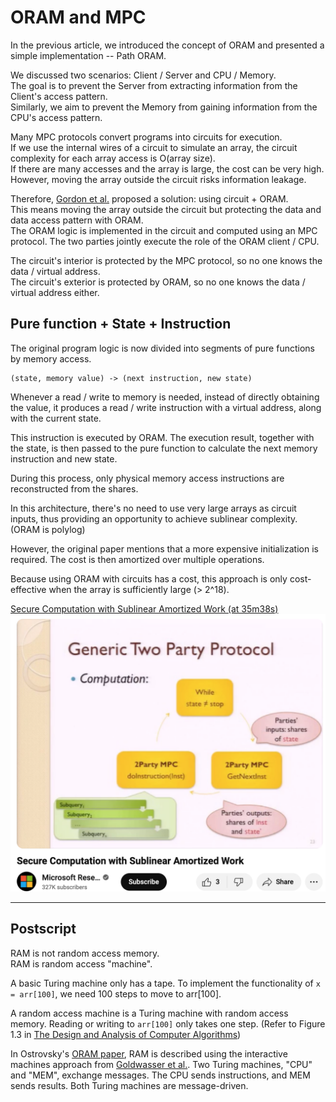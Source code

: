# ORAM and MPC

In the previous article, we introduced the concept of ORAM and presented a simple implementation -- Path ORAM.

We discussed two scenarios: Client / Server and CPU / Memory.<br>
The goal is to prevent the Server from extracting information from the Client's access pattern.<br>
Similarly, we aim to prevent the Memory from gaining information from the CPU's access pattern.

Many MPC protocols convert programs into circuits for execution.<br>
If we use the internal wires of a circuit to simulate an array, the circuit complexity for each array access is O(array size).<br>
If there are many accesses and the array is large, the cost can be very high.<br>
However, moving the array outside the circuit risks information leakage.

Therefore, [Gordon et al.](https://www.cs.umd.edu/~jkatz/papers/oram.pdf) proposed a solution: using circuit + ORAM.<br>
This means moving the array outside the circuit but protecting the data and data access pattern with ORAM.<br>
The ORAM logic is implemented in the circuit and computed using an MPC protocol. The two parties jointly execute the role of the ORAM client / CPU.

The circuit's interior is protected by the MPC protocol, so no one knows the data / virtual address.<br>
The circuit's exterior is protected by ORAM, so no one knows the data / virtual address either.

## Pure function + State + Instruction

The original program logic is now divided into segments of pure functions by memory access.

```
(state, memory value) -> (next instruction, new state)
```

Whenever a read / write to memory is needed, instead of directly obtaining the value, it produces a read / write instruction with a virtual address, along with the current state.

This instruction is executed by ORAM. The execution result, together with the state, is then passed to the pure function to calculate the next memory instruction and new state.

During this process, only physical memory access instructions are reconstructed from the shares.

In this architecture, there's no need to use very large arrays as circuit inputs, thus providing an opportunity to achieve sublinear complexity. (ORAM is polylog)

However, the original paper mentions that a more expensive initialization is required. The cost is then amortized over multiple operations.

Because using ORAM with circuits has a cost, this approach is only cost-effective when the array is sufficiently large (> 2^18).


<a href="https://www.youtube.com/watch?v=InW6i0oGBf0#t=35m38s">
Secure Computation with Sublinear Amortized Work (at 35m38s)
<img src="images/ORAM-MPC.png">
</a>

----
## Postscript

RAM is not random access memory.<br>
RAM is random access "machine".

A basic Turing machine only has a tape. To implement the functionality of `x = arr[100]`, we need 100 steps to move to arr[100].

A random access machine is a Turing machine with random access memory. Reading or writing to `arr[100]` only takes one step. (Refer to Figure 1.3 in [The Design and Analysis of Computer Algorithms](https://www.semanticscholar.org/paper/The-Design-and-Analysis-of-Computer-Algorithms-Aho-Hopcroft/10a463bb00b44bdd3a8620f2bedb9e1564bfcf32))

In Ostrovsky's [ORAM paper](https://web.cs.ucla.edu/~rafail/PUBLIC/09.pdf),
RAM is described using the interactive machines approach from [Goldwasser et al.](https://dl.acm.org/doi/10.1145/22145.22178). Two Turing machines, "CPU" and "MEM", exchange messages. The CPU sends instructions, and MEM sends results. Both Turing machines are message-driven.
